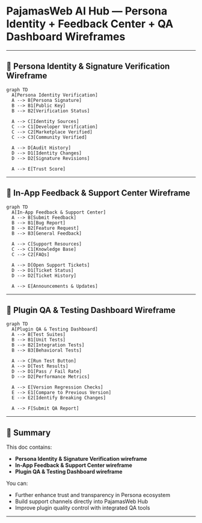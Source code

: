 # PajamasWeb AI Hub — Persona Identity + Feedback Center + QA Dashboard Wireframes

---

## 🔑 Persona Identity & Signature Verification Wireframe

```mermaid
graph TD
  A[Persona Identity Verification]
  A --> B[Persona Signature]
  B --> B1[Public Key]
  B --> B2[Verification Status]

  A --> C[Identity Sources]
  C --> C1[Developer Verification]
  C --> C2[Marketplace Verified]
  C --> C3[Community Verified]

  A --> D[Audit History]
  D --> D1[Identity Changes]
  D --> D2[Signature Revisions]

  A --> E[Trust Score]
```

---

## 📩 In-App Feedback & Support Center Wireframe

```mermaid
graph TD
  A[In-App Feedback & Support Center]
  A --> B[Submit Feedback]
  B --> B1[Bug Report]
  B --> B2[Feature Request]
  B --> B3[General Feedback]

  A --> C[Support Resources]
  C --> C1[Knowledge Base]
  C --> C2[FAQs]

  A --> D[Open Support Tickets]
  D --> D1[Ticket Status]
  D --> D2[Ticket History]

  A --> E[Announcements & Updates]
```

---

## 🌟 Plugin QA & Testing Dashboard Wireframe

```mermaid
graph TD
  A[Plugin QA & Testing Dashboard]
  A --> B[Test Suites]
  B --> B1[Unit Tests]
  B --> B2[Integration Tests]
  B --> B3[Behavioral Tests]

  A --> C[Run Test Button]
  A --> D[Test Results]
  D --> D1[Pass / Fail Rate]
  D --> D2[Performance Metrics]

  A --> E[Version Regression Checks]
  E --> E1[Compare to Previous Version]
  E --> E2[Identify Breaking Changes]

  A --> F[Submit QA Report]
```

---

## 🌟 Summary

This doc contains:

- **Persona Identity & Signature Verification wireframe**
- **In-App Feedback & Support Center wireframe**
- **Plugin QA & Testing Dashboard wireframe**

You can:

- Further enhance trust and transparency in Persona ecosystem
- Build support channels directly into PajamasWeb Hub
- Improve plugin quality control with integrated QA tools

---
